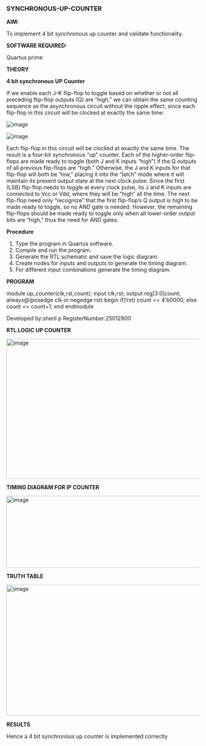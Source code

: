 ### SYNCHRONOUS-UP-COUNTER

**AIM:**

To implement 4 bit synchronous up counter and validate functionality.

**SOFTWARE REQUIRED:**

Quartus prime

**THEORY**

**4 bit synchronous UP Counter**

If we enable each J-K flip-flop to toggle based on whether or not all preceding flip-flop outputs (Q) are “high,” we can obtain the same counting sequence as the asynchronous circuit without the ripple effect, since each flip-flop in this circuit will be clocked at exactly the same time:

![image](https://github.com/naavaneetha/SYNCHRONOUS-UP-COUNTER/assets/154305477/d5db3fa0-e413-404c-b80e-b2f39d82e7e8)


![image](https://github.com/naavaneetha/SYNCHRONOUS-UP-COUNTER/assets/154305477/52cb61eb-d04b-442d-810c-31185a68410b)

Each flip-flop in this circuit will be clocked at exactly the same time.
The result is a four-bit synchronous “up” counter. Each of the higher-order flip-flops are made ready to toggle (both J and K inputs “high”) if the Q outputs of all previous flip-flops are “high.”
Otherwise, the J and K inputs for that flip-flop will both be “low,” placing it into the “latch” mode where it will maintain its present output state at the next clock pulse.
Since the first (LSB) flip-flop needs to toggle at every clock pulse, its J and K inputs are connected to Vcc or Vdd, where they will be “high” all the time.
The next flip-flop need only “recognize” that the first flip-flop’s Q output is high to be made ready to toggle, so no AND gate is needed.
However, the remaining flip-flops should be made ready to toggle only when all lower-order output bits are “high,” thus the need for AND gates.

**Procedure**

1.	Type the program in Quartus software.
2.	Compile and run the program.
3.	Generate the RTL schematic and save the logic diagram.
4.	Create nodes for inputs and outputs to generate the timing diagram.
5.	For different input combinations generate the timing diagram.


**PROGRAM**

module up_counter(clk,rst,count);
input clk,rst;
output reg[3:0]count;
always@(posedge clk or negedge rst)
begin
if(!rst)
count <= 4'b0000;
else
count <= count+1;
end
endmodule


Developed by:sheril p RegisterNumber:25012800


**RTL LOGIC UP COUNTER**

<img width="1032" height="365" alt="image" src="https://github.com/user-attachments/assets/1a346d02-e8db-4af3-a870-04f821a47fc5" />

**TIMING DIAGRAM FOR IP COUNTER**

<img width="1033" height="187" alt="image" src="https://github.com/user-attachments/assets/4529844d-87a3-4d73-9d63-6e0499b31519" />


**TRUTH TABLE**

<img width="1033" height="342" alt="image" src="https://github.com/user-attachments/assets/fb6bc858-1667-4567-8636-7ecf471b4468" />



**RESULTS**

Hence a 4 bit synchronous up counter is implemented correctly
